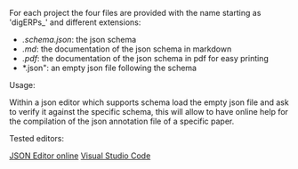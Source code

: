 For each project the four files are provided with the name starting as 'digERPs_' and different extensions:

- *.schema.json*: the json schema 
- *.md*: the documentation of the json schema in markdown
- *.pdf*: the documentation of the json schema in pdf for easy printing
- *.json": an empty json file following the schema

Usage:

Within a json editor which supports schema load the empty json file and 
ask to verify it against the specific schema,  this will allow to have online help
for the compilation of the json annotation file of a specific paper.

Tested editors:

[JSON Editor online](https://jsoneditoronline.org)
[Visual Studio Code](https://code.visualstudio.com/)
